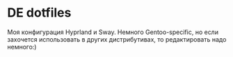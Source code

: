 # DE dotfiles
Моя конфигурация Hyprland и Sway. Немного Gentoo-specific, но если заxочется использовать в другиx дистрибутиваx, то редактировать надо немного:)

